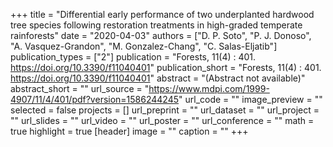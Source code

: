 +++
title = "Differential early performance of two underplanted hardwood tree species following restoration treatments in high-graded temperate rainforests"
date = "2020-04-03"
authors = ["D. P. Soto", "P. J. Donoso", "A. Vasquez-Grandon", "M. Gonzalez-Chang", "C. Salas-Eljatib"]
publication_types = ["2"]
publication = "Forests, 11(4) : 401. https://doi.org/10.3390/f11040401"
publication_short = "Forests, 11(4) : 401. https://doi.org/10.3390/f11040401"
abstract = "(Abstract not available)"
abstract_short = ""
url_source = "https://www.mdpi.com/1999-4907/11/4/401/pdf?version=1586244245"
url_code = ""
image_preview = ""
selected = false
projects = []
url_preprint = ""
url_dataset = ""
url_project = ""
url_slides = ""
url_video = ""
url_poster = ""
url_conference = ""
math = true
highlight = true
[header]
image = ""
caption = ""
+++
